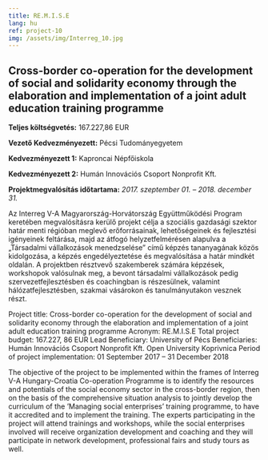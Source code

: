 ```yaml
---
title: RE.M.I.S.E
lang: hu
ref: project-10
img: /assets/img/Interreg_10.jpg
---
```


## Cross-border co-operation for the development of social and solidarity economy through the elaboration and implementation of a joint adult education training programme

__Teljes költségvetés:__ 167.227,86 EUR

__Vezető Kedvezményezett:__ Pécsi Tudományegyetem

__Kedvezményezett 1:__ Kaproncai Népfőiskola

__Kedvezményezett 2:__ Humán Innovációs Csoport Nonprofit Kft.

__Projektmegvalósítás időtartama:__ _2017. szeptember 01. – 2018. december 31._

Az Interreg V-A Magyarország-Horvátország Együttműködési Program keretében megvalósításra kerülő projekt célja a szociális gazdasági szektor határ menti régióban meglevő erőforrásainak, lehetőségeinek és fejlesztési igényeinek feltárása, majd az átfogó helyzetfelmérésen alapulva a „Társadalmi vállalkozások menedzselése” című képzés tananyagának közös kidolgozása, a képzés engedélyeztetése és megvalósítása a határ mindkét oldalán. A projektben résztvevő szakemberek számára képzések, workshopok valósulnak meg, a bevont társadalmi vállalkozások pedig szervezetfejlesztésben és coachingban is részesülnek, valamint hálózatfejlesztésben, szakmai vásárokon és tanulmányutakon vesznek részt.


Project title: Cross-border co-operation for the development of social and solidarity economy through the elaboration and implementation of a joint adult education training programme
Acronym: RE.M.I.S.E
Total project budget: 167.227, 86 EUR
Lead Beneficiary: University of Pécs
Beneficiaries: Humán Innovációs Csoport Nonprofit Kft.
                    	Open University Koprivnica
Period of project implementation: 01 September 2017 – 31 December 2018

The objective of the project to be implemented within the frames of Interreg V-A Hungary-Croatia Co-operation Programme is to identify the resources and potentials of the social economy sector in the cross-border region, then on the basis of the comprehensive situation analysis to jointly develop the curriculum of the ’Managing social enterprises’ training programme, to have it accredited and to implement the training. The experts participating in the project will attend trainings and workshops, while the social enterprises involved will receive organization development and coaching and they will participate in network development, professional fairs and study tours as well.
